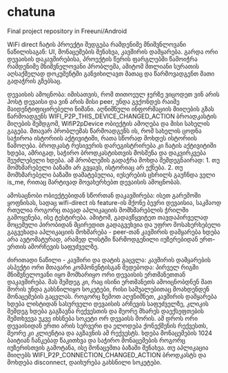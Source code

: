 # chatuna
Final project repository in Freeuni/Android

WiFi direct ჩატის პროექტი შედგება რამდენიმე მნიშვნლოვანი ნაწილისაგან: UI, მონაცემების შენახვა, კავშირის დამყარება. გარდა ორი დევაისის დაკავშირებისა, პროექტის წერის ფარგლებში წამოიჭრა რამდენიმე მნიშვნელოვანი პრობლემა, ამიტომ მთლიანი სურათის აღსაქმელად დოკუმენტში განვიხილავთ მათაც და წარმოვადგენთ მათი გადაჭრის გზებსაც. 

დევაისის ამოცნობა:
იმისათვის, რომ თითოეულ ჯერზე ვიცოდეთ ვინ არის ჰოსტ დევაისი და ვინ არის მისი peer, უნდა გვქონდეს რაიმე მაიდენტიფიცირებელი ნიშანი. აღნიშნული ინფორმაციის მიიღების გზას წარმოადგენს WIFI_P2P_THIS_DEVICE_CHANGED_ACTION ბროადკასტის მიღების შემდგომ, WifiP2pDevice ობიექტის ამოღება და მისი სახელის გაგება. 
მთავარ პრობლემას წარმოადგენს ის, რომ სახელის ცოდნა საჭიროა ისტორიის აქტივიტიში, რათა სწორად მოხდეს ისტორიის წამოღება. ბროდკასტ რესივერის დარეგისტრირება კი ჩატის აქტივიტიში ხდება, ამრიგად, საჭირო ბროდკასტისთვის მოსმენა და დაკვირკვება შეუძლებელი ხდება. ამ პრობლემის გადაჭრა მოხდა შემდეგნაირად: 1. თუ მომხმარებელი ბაზაში არ გვყავს, ისტორიაც არ ექნება. 2. თუ მომხმარებელი ბაზაში დამატებულია, იუსერების ცხრილს გაუჩნდა ველი is_me, რითაც მარტივად მოვახერხებთ დევაისის ამოცნობას. 

ამოსაცნობი ობიექტებიდან სწორთან დაკავშირება: 
ისეთ გარემოში ყოფნისას, სადაც wifi-direct ის feature-ის მქონე ბევრი დევაისია, საკმაოდ რთულია როგორც თავად აპლიკაციის მომხმარებლის ჭრილში გამოყენება, ისე ტესტირება. ამიტომ, გადავწყვიტეთ თავდაპირველად მოცემული პირობიდან მცირედით გადაგვეხვია და უფრო მოსახერხებელი გაგვეხადა აპლიკაციის მოხმარება - peer-თან კავშირის დამყარება ხდება არა ავტომატურად, არამედ ლისტში წარმოდგენილი იუზერებიდან ერთ-ერთის ამორჩევის საფუძველზე. 

ძირითადი ნაწილი - კავშირი და დატის გაცვლა: 
კავშირის დამყარების ასპექტი ორი მთავარი კომპონენტისგან შედებოდა: პირველ რიგში მნიშვნელოვანი იყო მომხარიყო ორი დევაისის ერთმანეთთან დაკავშირება. მას შემდეგ კი, რაც ისინი ერთმანეთს ამოიცნობდნენ მათ შორის უნდა გახსნილიყო სოკეტები, რისი საშუალებითაც მოახდენდენ მონაცემების გაცვლას. როგორც ზემოთ აღვნიშნეთ, კავშირის დამყარება ხდება ლისტიდან სასურველი დევაისის არჩევის საფუძველზე, კლიკის შემდეგ ხდება გაგზავნა რექვესთის და მეორე მხარეს დაექსეფთების შემთხვევა უკვე იხსნება სოკეტი ორ დევაისს შორის. ამ დროს ორი დევაისიდან ერთი არის სერვერი და ელოდება ქონექშენის რექვესთს, მეორე კი კლიენტია და აგზავნის ამ რექვესტს. ხდება მონაცემების 1024 ბაიტიან ჩანკებად წაკითხვა და საჭირო მონაცემების როგორც იუზერისთვის გამოტანა, ისე მონაცემთა ბაზაში შენახვა. თუ აპლიკაცია მიიღებს WIFI_P2P_CONNECTION_CHANGED_ACTION ბროდკასტს და მოხდება disconnect,  დაიხურება გახსნილი სოკეტები. 
